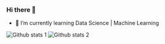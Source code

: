 ### Hi there 👋

- 🌱 I’m currently learning  Data Science | Machine Learning

![Github stats 1](https://github-readme-stats.vercel.app/api?username=recepilyasoglu&show_icons=true&theme=gradient) 
![Github stats 2](https://github-readme-stats.vercel.app/api?username=recepilyasoglu&show_icons=true&theme=radical)

